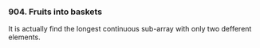 ### 904. Fruits into baskets
It is actually find the longest continuous sub-array with only two defferent elements.
